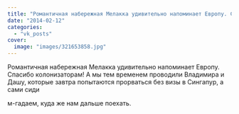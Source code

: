```yaml
---
title: "Романтичная набережная Мелакка удивительно напоминает Европу. Спасибо колонизаторам! А мы тем времен..."
date: "2014-02-12"
categories: 
  - "vk_posts"
cover:
  image: "images/321653858.jpg"
---
```


Романтичная набережная Мелакка удивительно напоминает Европу. Спасибо колонизаторам! А мы тем временем проводили Владимира и Дашу, которые завтра попытаются прорваться без визы в Сингапур, а сами сиди

<!--more--> м-гадаем, куда же нам дальше поехать.
